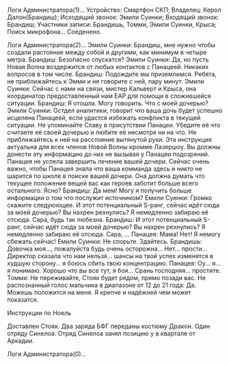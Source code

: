Логи Администратора(1)...
Устройство: Смартфон СКП; Владелец: Керол Далон(Брандиш); Исходящий звонок: Эмили Суинки; Входящий звонок: Брандиш; Участники записи: Брандишь, Томми, Эмили Суинки, Крыса; Поиск микрофона... Соеденено.

Логи Администратора(2)...
Эмили Суинки: Брандиш, мне нужно чтобы создали растояние между собой и другими, как минимум в четыре метра.
Брандиш: Безопасно спускатся?
Эмили Суинки: Да, но пусть Новая Волна воздержится от любых контактов с Панацеей. Никаких вопросов в том числе.
Брандиш: Подождите мы приземлимся. Ребята, не приближайтесь к Эмми и не говорите с ней, пару минут.
Эмили Суинки: Сейчас с нами на связи, мистер Кальверт и Крыса, она координатор предоставленный нам ЕАР для помощи в сложившейся ситуации.
Брандиш: Я отошла. Могу говорить. Что с моей дочерью?
Эмили Суинки: Остдел аналитики, говорит что ваша дочь будет успешно исцелена Панацеей, если удастся избежать конфликта в текущей ситуации. Не упоминайте Славу в присутствии Панацеи. Убедите её что считаете её своей дочерью и любите её несмотря ни на что. Не приближайтесь к ней на расстояние вытянутой руки. Эта инструкция актуальна для всех членов Новой Волны кромме Лазершоу. Вы должны донести эту информацию до них не вызывая у Панацеи подозрений. Панацея не успела завершить лечение вашей дочери. Сейчас очень важно, чтобы Панацея знала что ваша комманда здесь и никто не шарится по школе в поиске вашей дочери. Она должна думать что текущее положение вещей вас как героев заботит больше всего остального. Ясно?
Брандиш: Да мем! Могу я получить больше информации о том что послужит источником?
Емили Суинки: Громко скажите следуюющее. И этот потенциальный S-ранг, сейчас идёт сюда за моей дочерью? Вы нахрен рехнулись? Я немедленно забираю её отсюда. Сара, будь так любезна.
Брандиш: И этот потенциальный S-ранг, сейчас идёт сюда за моей дочерью? Вы нахрен рехнулись? Я немедленно забираю её отсюда. Сара, ...
Панацея: Мама! Нет! Я немогу сбежать сейчас!
Емили Суинки: Не спорьте. Здайтесь.
Брандишь: Довочка моя..., пожалуйста будь очень осторожна... Нет... прости... Директор сказала что нам нельзя... шансы на твой успех изменятся в худшую сторону... я боюсь сбить твою концентрацию.
Панацея: Оу... я... я понимаю. Хорошо что вы все тут, я боя... Срань господняя... простите.
Томми: Не переживайте, Стояк будет рядом, прямо позади вас. 
Не распознанный голос мальчика в диапазоне от 12 до 21 года: Да. Можешь положится на меня. Я крепче и надёжней чем может показатся.


Инструкции по Ноель

Доставлен Стояк. Два заряда БФГ переданы костюму Дракон. Один отряду Синелоа. Отряд Синелоа занял позицию у в квартале от Аркадии.

Логи Администратора(0)...
